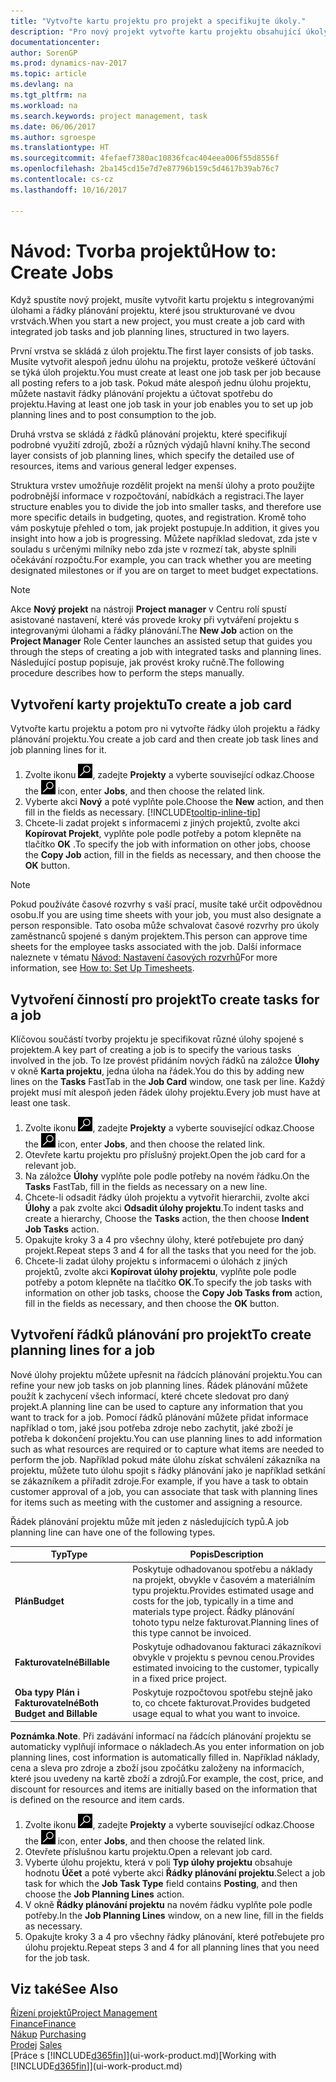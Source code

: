```yaml
---
title: "Vytvořte kartu projektu pro projekt a specifikujte úkoly."
description: "Pro nový projekt vytvořte kartu projektu obsahující úkoly a řádky plánování, které vám pomůžou řídit proces a rozpočty."
documentationcenter: 
author: SorenGP
ms.prod: dynamics-nav-2017
ms.topic: article
ms.devlang: na
ms.tgt_pltfrm: na
ms.workload: na
ms.search.keywords: project management, task
ms.date: 06/06/2017
ms.author: sgroespe
ms.translationtype: HT
ms.sourcegitcommit: 4fefaef7380ac10836fcac404eea006f55d8556f
ms.openlocfilehash: 2ba145cd15e7d7e87796b159c5d4617b39ab76c7
ms.contentlocale: cs-cz
ms.lasthandoff: 10/16/2017

---
```

# <a name="how-to-create-jobs"></a><span data-ttu-id="96a9f-103">Návod: Tvorba projektů</span><span class="sxs-lookup"><span data-stu-id="96a9f-103">How to: Create Jobs</span></span>
<span data-ttu-id="96a9f-104">Když spustíte nový projekt, musíte vytvořit kartu projektu s integrovanými úlohami a řádky plánování projektu, které jsou strukturované ve dvou vrstvách.</span><span class="sxs-lookup"><span data-stu-id="96a9f-104">When you start a new project, you must create a job card with integrated job tasks and job planning lines, structured in two layers.</span></span>  

<span data-ttu-id="96a9f-105">První vrstva se skládá z úloh projektu.</span><span class="sxs-lookup"><span data-stu-id="96a9f-105">The first layer consists of job tasks.</span></span> <span data-ttu-id="96a9f-106">Musíte vytvořit alespoň jednu úlohu na projektu, protože veškeré účtování se týká úloh projektu.</span><span class="sxs-lookup"><span data-stu-id="96a9f-106">You must create at least one job task per job because all posting refers to a job task.</span></span> <span data-ttu-id="96a9f-107">Pokud máte alespoň jednu úlohu projektu, můžete nastavit řádky plánování projektu a účtovat spotřebu do projektu.</span><span class="sxs-lookup"><span data-stu-id="96a9f-107">Having at least one job task in your job enables you to set up job planning lines and to post consumption to the job.</span></span>

<span data-ttu-id="96a9f-108">Druhá vrstva se skládá z řádků plánování projektu, které specifikují podrobné využití zdrojů, zboží a různých výdajů hlavní knihy.</span><span class="sxs-lookup"><span data-stu-id="96a9f-108">The second layer consists of job planning lines, which specify the detailed use of resources, items and various general ledger expenses.</span></span>

<span data-ttu-id="96a9f-109">Struktura vrstev umožňuje rozdělit projekt na menší úlohy a proto použijte podrobnější informace v rozpočtování, nabídkách a registraci.</span><span class="sxs-lookup"><span data-stu-id="96a9f-109">The layer structure enables you to divide the job into smaller tasks, and therefore use more specific details in budgeting, quotes, and registration.</span></span> <span data-ttu-id="96a9f-110">Kromě toho vám poskytuje přehled o tom, jak projekt postupuje.</span><span class="sxs-lookup"><span data-stu-id="96a9f-110">In addition, it gives you insight into how a job is progressing.</span></span> <span data-ttu-id="96a9f-111">Můžete například sledovat, zda jste v souladu s určenými milníky nebo zda jste v rozmezí tak, abyste splnili očekávání rozpočtu.</span><span class="sxs-lookup"><span data-stu-id="96a9f-111">For example, you can track whether you are meeting designated milestones or if you are on target to meet budget expectations.</span></span>

> [!NOTE]  
>   <span data-ttu-id="96a9f-112">Akce **Nový projekt** na nástroji **Project manager** v Centru rolí spustí asistované nastavení, které vás provede kroky při vytváření projektu s integrovanými úlohami a řádky plánování.</span><span class="sxs-lookup"><span data-stu-id="96a9f-112">The **New Job** action on the **Project Manager** Role Center launches an assisted setup that guides you through the steps of creating a job with integrated tasks and planning lines.</span></span> <span data-ttu-id="96a9f-113">Následující postup popisuje, jak provést kroky ručně.</span><span class="sxs-lookup"><span data-stu-id="96a9f-113">The following procedure describes how to perform the steps manually.</span></span>

## <a name="to-create-a-job-card"></a><span data-ttu-id="96a9f-114">Vytvoření karty projektu</span><span class="sxs-lookup"><span data-stu-id="96a9f-114">To create a job card</span></span>
<span data-ttu-id="96a9f-115">Vytvořte kartu projektu a potom pro ni vytvořte řádky úloh projektu a řádky plánování projektu.</span><span class="sxs-lookup"><span data-stu-id="96a9f-115">You create a job card and then create job task lines and job planning lines for it.</span></span>

1. <span data-ttu-id="96a9f-116">Zvolte ikonu ![Vyhledat stránku nebo sestavu](media/ui-search/search_small.png "Ikona Vyhledat stránku nebo sestavu"), zadejte **Projekty** a vyberte související odkaz.</span><span class="sxs-lookup"><span data-stu-id="96a9f-116">Choose the ![Search for Page or Report](media/ui-search/search_small.png "Search for Page or Report icon") icon, enter **Jobs**, and then choose the related link.</span></span>  
2. <span data-ttu-id="96a9f-117">Vyberte akci **Nový** a poté vyplňte pole.</span><span class="sxs-lookup"><span data-stu-id="96a9f-117">Choose the **New** action, and then fill in the fields as necessary.</span></span> [!INCLUDE[tooltip-inline-tip](includes/tooltip-inline-tip_md.md)]
3. <span data-ttu-id="96a9f-118">Chcete-li zadat projekt s informacemi z jiných projektů, zvolte akci **Kopírovat Projekt**, vyplňte pole podle potřeby a potom klepněte na tlačítko **OK** .</span><span class="sxs-lookup"><span data-stu-id="96a9f-118">To specify the job with information on other jobs, choose the **Copy Job** action, fill in the fields as necessary, and then choose the **OK** button.</span></span>

> [!NOTE]  
>   <span data-ttu-id="96a9f-119">Pokud používáte časové rozvrhy s vaší prací, musíte také určit odpovědnou osobu.</span><span class="sxs-lookup"><span data-stu-id="96a9f-119">If you are using time sheets with your job, you must also designate a person responsible.</span></span> <span data-ttu-id="96a9f-120">Tato osoba může schvalovat časové rozvrhy pro úkoly zaměstnanců spojené s daným projektem.</span><span class="sxs-lookup"><span data-stu-id="96a9f-120">This person can approve time sheets for the employee tasks associated with the job.</span></span> <span data-ttu-id="96a9f-121">Další informace naleznete v tématu [Návod: Nastavení časových rozvrhů](projects-how-setup-time-sheets.md)</span><span class="sxs-lookup"><span data-stu-id="96a9f-121">For more information, see [How to: Set Up Timesheets](projects-how-setup-time-sheets.md).</span></span>

## <a name="to-create-tasks-for-a-job"></a><span data-ttu-id="96a9f-122">Vytvoření činností pro projekt</span><span class="sxs-lookup"><span data-stu-id="96a9f-122">To create tasks for a job</span></span>
<span data-ttu-id="96a9f-123">Klíčovou součástí tvorby projektu je specifikovat různé úlohy spojené s projektem.</span><span class="sxs-lookup"><span data-stu-id="96a9f-123">A key part of creating a job is to specify the various tasks involved in the job.</span></span> <span data-ttu-id="96a9f-124">To lze provést přidáním nových řádků na záložce **Úlohy** v okně **Karta projektu**, jedna úloha na řádek.</span><span class="sxs-lookup"><span data-stu-id="96a9f-124">You do this by adding new lines on the **Tasks** FastTab in the **Job Card** window, one task per line.</span></span> <span data-ttu-id="96a9f-125">Každý projekt musí mít alespoň jeden řádek úlohy projektu.</span><span class="sxs-lookup"><span data-stu-id="96a9f-125">Every job must have at least one task.</span></span>

1. <span data-ttu-id="96a9f-126">Zvolte ikonu ![Vyhledat stránku nebo sestavu](media/ui-search/search_small.png "Ikona Vyhledat stránku nebo sestavu"), zadejte **Projekty** a vyberte související odkaz.</span><span class="sxs-lookup"><span data-stu-id="96a9f-126">Choose the ![Search for Page or Report](media/ui-search/search_small.png "Search for Page or Report icon") icon, enter **Jobs**, and then choose the related link.</span></span>
2. <span data-ttu-id="96a9f-127">Otevřete kartu projektu pro příslušný projekt.</span><span class="sxs-lookup"><span data-stu-id="96a9f-127">Open the job card for a relevant job.</span></span>
3. <span data-ttu-id="96a9f-128">Na záložce **Úlohy** vyplňte pole podle potřeby na novém řádku.</span><span class="sxs-lookup"><span data-stu-id="96a9f-128">On the **Tasks** FastTab, fill in the fields as necessary on a new line.</span></span>
4. <span data-ttu-id="96a9f-129">Chcete-li odsadit řádky úloh projektu a vytvořit hierarchii, zvolte akci **Úlohy** a pak zvolte akci **Odsadit úlohy projektu**.</span><span class="sxs-lookup"><span data-stu-id="96a9f-129">To indent tasks and create a hierarchy, Choose the **Tasks** action, the then choose **Indent Job Tasks** action.</span></span>
5. <span data-ttu-id="96a9f-130">Opakujte kroky 3 a 4 pro všechny úlohy, které potřebujete pro daný projekt.</span><span class="sxs-lookup"><span data-stu-id="96a9f-130">Repeat steps 3 and 4 for all the tasks that you need for the job.</span></span>
6. <span data-ttu-id="96a9f-131">Chcete-li zadat úlohy projektu s informacemi o úlohách z jiných projektů, zvolte akci **Kopírovat úlohy projektu**, vyplňte pole podle potřeby a potom klepněte na tlačítko **OK**.</span><span class="sxs-lookup"><span data-stu-id="96a9f-131">To specify the job tasks with information on other job tasks, choose the **Copy Job Tasks from** action, fill in the fields as necessary, and then choose the **OK** button.</span></span>

## <a name="to-create-planning-lines-for-a-job"></a><span data-ttu-id="96a9f-132">Vytvoření řádků plánování pro projekt</span><span class="sxs-lookup"><span data-stu-id="96a9f-132">To create planning lines for a job</span></span>
<span data-ttu-id="96a9f-133">Nové úlohy projektu můžete upřesnit na řádcích plánování projektu.</span><span class="sxs-lookup"><span data-stu-id="96a9f-133">You can refine your new job tasks on job planning lines.</span></span> <span data-ttu-id="96a9f-134">Řádek plánování můžete použít k zachycení všech informací, které chcete sledovat pro daný projekt.</span><span class="sxs-lookup"><span data-stu-id="96a9f-134">A planning line can be used to capture any information that you want to track for a job.</span></span> <span data-ttu-id="96a9f-135">Pomocí řádků plánování můžete přidat informace například o tom, jaké jsou potřeba zdroje nebo zachytit, jaké zboží je potřeba k dokončení projektu.</span><span class="sxs-lookup"><span data-stu-id="96a9f-135">You can use planning lines to add information such as what resources are required or to capture what items are needed to perform the job.</span></span> <span data-ttu-id="96a9f-136">Například pokud máte úlohu získat schválení zákazníka na projektu, můžete tuto úlohu spojit s řádky plánování jako je například setkání se zákazníkem a přiřadit zdroje.</span><span class="sxs-lookup"><span data-stu-id="96a9f-136">For example, if you have a task to obtain customer approval of a job, you can associate that task with planning lines for items such as meeting with the customer and assigning a resource.</span></span>  

<span data-ttu-id="96a9f-137">Řádek plánování projektu může mít jeden z následujících typů.</span><span class="sxs-lookup"><span data-stu-id="96a9f-137">A job planning line can have one of the following types.</span></span>  

| <span data-ttu-id="96a9f-138">Typ</span><span class="sxs-lookup"><span data-stu-id="96a9f-138">Type</span></span> | <span data-ttu-id="96a9f-139">Popis</span><span class="sxs-lookup"><span data-stu-id="96a9f-139">Description</span></span> |
| --- | --- |
| <span data-ttu-id="96a9f-140">**Plán**</span><span class="sxs-lookup"><span data-stu-id="96a9f-140">**Budget**</span></span> |<span data-ttu-id="96a9f-141">Poskytuje odhadovanou spotřebu a náklady na projekt, obvykle v časovém a materiálním typu projektu.</span><span class="sxs-lookup"><span data-stu-id="96a9f-141">Provides estimated usage and costs for the job, typically in a time and materials type project.</span></span> <span data-ttu-id="96a9f-142">Řádky plánování tohoto typu nelze fakturovat.</span><span class="sxs-lookup"><span data-stu-id="96a9f-142">Planning lines of this type cannot be invoiced.</span></span> |
| <span data-ttu-id="96a9f-143">**Fakturovatelné**</span><span class="sxs-lookup"><span data-stu-id="96a9f-143">**Billable**</span></span> |<span data-ttu-id="96a9f-144">Poskytuje odhadovanou fakturaci zákazníkovi obvykle v projektu s pevnou cenou.</span><span class="sxs-lookup"><span data-stu-id="96a9f-144">Provides estimated invoicing to the customer, typically in a fixed price project.</span></span> |
| <span data-ttu-id="96a9f-145">**Oba typy Plán i Fakturovatelné**</span><span class="sxs-lookup"><span data-stu-id="96a9f-145">**Both Budget and Billable**</span></span> |<span data-ttu-id="96a9f-146">Poskytuje rozpočtovou spotřebu stejně jako to, co chcete fakturovat.</span><span class="sxs-lookup"><span data-stu-id="96a9f-146">Provides budgeted usage equal to what you want to invoice.</span></span> |

<span data-ttu-id="96a9f-147">**Poznámka**.</span><span class="sxs-lookup"><span data-stu-id="96a9f-147">**Note**.</span></span> <span data-ttu-id="96a9f-148">Při zadávání informací na řádcích plánování projektu se automaticky vyplňují informace o nákladech.</span><span class="sxs-lookup"><span data-stu-id="96a9f-148">As you enter information on job planning lines, cost information is automatically filled in.</span></span> <span data-ttu-id="96a9f-149">Například náklady, cena a sleva pro zdroje a zboží jsou zpočátku založeny na informacích, které jsou uvedeny na kartě zboží a zdrojů.</span><span class="sxs-lookup"><span data-stu-id="96a9f-149">For example, the cost, price, and discount for resources and items are initially based on the information that is defined on the resource and item cards.</span></span>

1. <span data-ttu-id="96a9f-150">Zvolte ikonu ![Vyhledat stránku nebo sestavu](media/ui-search/search_small.png "Ikona Vyhledat stránku nebo sestavu"), zadejte **Projekty** a vyberte související odkaz.</span><span class="sxs-lookup"><span data-stu-id="96a9f-150">Choose the ![Search for Page or Report](media/ui-search/search_small.png "Search for Page or Report icon") icon, enter **Jobs**, and then choose the related link.</span></span>
2. <span data-ttu-id="96a9f-151">Otevřete příslušnou kartu projektu.</span><span class="sxs-lookup"><span data-stu-id="96a9f-151">Open a relevant job card.</span></span>
3. <span data-ttu-id="96a9f-152">Vyberte úlohu projektu, která v poli **Typ úlohy projektu** obsahuje hodnotu **Účet** a poté vyberte akci **Řádky plánování projektu**.</span><span class="sxs-lookup"><span data-stu-id="96a9f-152">Select a job task for which the **Job Task Type** field contains **Posting**, and then choose the **Job Planning Lines** action.</span></span>  
4. <span data-ttu-id="96a9f-153">V okně **Řádky plánování projektu** na novém řádku vyplňte pole podle potřeby.</span><span class="sxs-lookup"><span data-stu-id="96a9f-153">In the **Job Planning Lines** window, on a new line, fill in the fields as necessary.</span></span>
5. <span data-ttu-id="96a9f-154">Opakujte kroky 3 a 4 pro všechny řádky plánování, které potřebujete pro úlohu projektu.</span><span class="sxs-lookup"><span data-stu-id="96a9f-154">Repeat steps 3 and 4 for all planning lines that you need for the job task.</span></span>

## <a name="see-also"></a><span data-ttu-id="96a9f-155">Viz také</span><span class="sxs-lookup"><span data-stu-id="96a9f-155">See Also</span></span>
[<span data-ttu-id="96a9f-156">Řízení projektů</span><span class="sxs-lookup"><span data-stu-id="96a9f-156">Project Management</span></span>](projects-manage-projects.md)  
[<span data-ttu-id="96a9f-157">Finance</span><span class="sxs-lookup"><span data-stu-id="96a9f-157">Finance</span></span>](finance.md)  
<span data-ttu-id="96a9f-158">[Nákup](purchasing-manage-purchasing.md)       </span><span class="sxs-lookup"><span data-stu-id="96a9f-158">[Purchasing](purchasing-manage-purchasing.md)       </span></span>  
<span data-ttu-id="96a9f-159">[Prodej](sales-manage-sales.md)    </span><span class="sxs-lookup"><span data-stu-id="96a9f-159">[Sales](sales-manage-sales.md)    </span></span>  
<span data-ttu-id="96a9f-160">[Práce s [!INCLUDE[d365fin](includes/d365fin_md.md)]](ui-work-product.md)</span><span class="sxs-lookup"><span data-stu-id="96a9f-160">[Working with [!INCLUDE[d365fin](includes/d365fin_md.md)]](ui-work-product.md)</span></span>  

